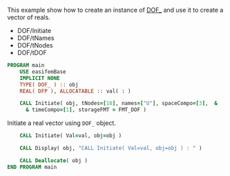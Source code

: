 This example show how to create an instance of [DOF_](DOF_.md) and use it to create a vector of reals.

- DOF/Initiate
- DOF/tNames
- DOF/tNodes
- DOF/tDOF

```fortran
PROGRAM main
    USE easifemBase
    IMPLICIT NONE
    TYPE( DOF_ ) :: obj
    REAL( DFP ), ALLOCATABLE :: val( : )
```

```fortran title="Initiate interface 1"
    CALL Initiate( obj, tNodes=[10], names=["U"], spaceCompo=[3],  &
      & timeCompo=[1], storageFMT = FMT_DOF )
```

Initiate a real vector using `DOF_` object.

```fortran
    CALL Initiate( Val=val, obj=obj )
```

```fortran title="Display DOF object"
    CALL Display( obj, "CALL Initiate( Val=val, obj=obj ) : " )
```

```fortran title="cleanup"
    CALL Deallocate( obj )
END PROGRAM main
```
